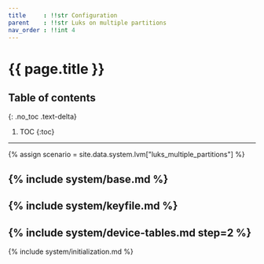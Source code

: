 ```yaml
---
title     : !!str Configuration
parent    : !!str Luks on multiple partitions
nav_order : !!int 4
---
```


# {{ page.title }}

## Table of contents
{: .no_toc .text-delta}

1. TOC
{:toc}

---

{% assign scenario = site.data.system.lvm["luks_multiple_partitions"] %}

{% include system/base.md %}
---
{% include system/keyfile.md %}
---
{% include system/device-tables.md step=2 %}
---
{% include system/initialization.md %}

